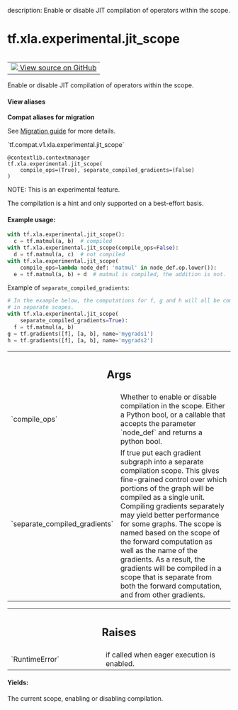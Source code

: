 description: Enable or disable JIT compilation of operators within the scope.

<div itemscope itemtype="http://developers.google.com/ReferenceObject">
<meta itemprop="name" content="tf.xla.experimental.jit_scope" />
<meta itemprop="path" content="Stable" />
</div>

# tf.xla.experimental.jit_scope

<!-- Insert buttons and diff -->

<table class="tfo-notebook-buttons tfo-api nocontent" align="left">
<td>
  <a target="_blank" href="https://github.com/tensorflow/tensorflow/blob/r2.2/tensorflow/python/compiler/xla/jit.py#L40-L132">
    <img src="https://www.tensorflow.org/images/GitHub-Mark-32px.png" />
    View source on GitHub
  </a>
</td>
</table>



Enable or disable JIT compilation of operators within the scope.

<section class="expandable">
  <h4 class="showalways">View aliases</h4>
  <p>
<b>Compat aliases for migration</b>
<p>See
<a href="https://www.tensorflow.org/guide/migrate">Migration guide</a> for
more details.</p>
<p>`tf.compat.v1.xla.experimental.jit_scope`</p>
</p>
</section>

<pre class="devsite-click-to-copy prettyprint lang-py tfo-signature-link">
<code>@contextlib.contextmanager</code>
<code>tf.xla.experimental.jit_scope(
    compile_ops=(True), separate_compiled_gradients=(False)
)
</code></pre>



<!-- Placeholder for "Used in" -->

NOTE: This is an experimental feature.

The compilation is a hint and only supported on a best-effort basis.

#### Example usage:


```python
with tf.xla.experimental.jit_scope():
  c = tf.matmul(a, b)  # compiled
with tf.xla.experimental.jit_scope(compile_ops=False):
  d = tf.matmul(a, c)  # not compiled
with tf.xla.experimental.jit_scope(
    compile_ops=lambda node_def: 'matmul' in node_def.op.lower()):
  e = tf.matmul(a, b) + d  # matmul is compiled, the addition is not.
```


Example of `separate_compiled_gradients`:

  ```python
  # In the example below, the computations for f, g and h will all be compiled
  # in separate scopes.
  with tf.xla.experimental.jit_scope(
      separate_compiled_gradients=True):
    f = tf.matmul(a, b)
  g = tf.gradients([f], [a, b], name='mygrads1')
  h = tf.gradients([f], [a, b], name='mygrads2')
  ```

<!-- Tabular view -->
 <table class="responsive fixed orange">
<colgroup><col width="214px"><col></colgroup>
<tr><th colspan="2"><h2 class="add-link">Args</h2></th></tr>

<tr>
<td>
`compile_ops`
</td>
<td>
Whether to enable or disable compilation in the scope.
Either a Python bool, or a callable that accepts the parameter
`node_def` and returns a python bool.
</td>
</tr><tr>
<td>
`separate_compiled_gradients`
</td>
<td>
If true put each gradient subgraph into a
separate compilation scope. This gives fine-grained control over which
portions of the graph will be compiled as a single unit. Compiling
gradients separately may yield better performance for some graphs.
The scope is named based on the scope of the forward computation as well
as the name of the gradients. As a result, the gradients will be compiled
in a scope that is separate from both the forward computation, and from
other gradients.
</td>
</tr>
</table>



<!-- Tabular view -->
 <table class="responsive fixed orange">
<colgroup><col width="214px"><col></colgroup>
<tr><th colspan="2"><h2 class="add-link">Raises</h2></th></tr>

<tr>
<td>
`RuntimeError`
</td>
<td>
if called when eager execution is enabled.
</td>
</tr>
</table>



#### Yields:

The current scope, enabling or disabling compilation.
